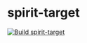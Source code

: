 # spirit-target

[![Build spirit-target](https://github.com/mechaken/spirit-target/actions/workflows/main.yml/badge.svg)](https://github.com/mechaken/spirit-target/actions/workflows/main.yml)
